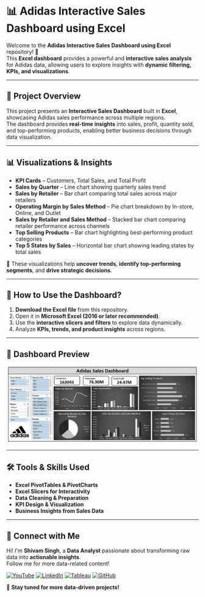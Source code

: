 # **📊 Adidas Interactive Sales Dashboard using Excel**

Welcome to the **Adidas Interactive Sales Dashboard using Excel** repository! 🚀  
This **Excel dashboard** provides a powerful and **interactive sales analysis** for Adidas data, allowing users to explore insights with **dynamic filtering, KPIs, and visualizations**.  

---

## **📖 Project Overview**  

This project presents an **Interactive Sales Dashboard** built in **Excel**, showcasing Adidas sales performance across multiple regions.  
The dashboard provides **real-time insights** into sales, profit, quantity sold, and top-performing products, enabling better business decisions through data visualization.

---

## **📊 Visualizations & Insights**  

- **KPI Cards** – Customers, Total Sales, and Total Profit  
- **Sales by Quarter** – Line chart showing quarterly sales trend  
- **Sales by Retailer** – Bar chart comparing total sales across major retailers  
- **Operating Margin by Sales Method** – Pie chart breakdown by In-store, Online, and Outlet  
- **Sales by Retailer and Sales Method** – Stacked bar chart comparing retailer performance across channels  
- **Top Selling Products** – Bar chart highlighting best-performing product categories  
- **Top 5 States by Sales** – Horizontal bar chart showing leading states by total sales

🚀 These visualizations help **uncover trends**, **identify top-performing segments**, and **drive strategic decisions**.  

---

## **📌 How to Use the Dashboard?**  

1. **Download the Excel file** from this repository.  
2. Open it in **Microsoft Excel (2016 or later recommended)**.  
3. Use the **interactive slicers and filters** to explore data dynamically.  
4. Analyze **KPIs, trends, and product insights** across regions.  

---

## **📸 Dashboard Preview**  

![Adidas Sales Dashboard](Final%20Dashboard-%20Image.jpg)

---

## **🛠 Tools & Skills Used**
- **Excel PivotTables & PivotCharts**  
- **Excel Slicers for Interactivity**  
- **Data Cleaning & Preparation**  
- **KPI Design & Visualization**  
- **Business Insights from Sales Data**  

---

## **🔗 Connect with Me**  

Hi! I'm **Shivam Singh**, a **Data Analyst** passionate about transforming raw data into **actionable insights**.  
Follow me for more data-related content!  

[![YouTube](https://img.shields.io/badge/YouTube-red?style=for-the-badge&logo=youtube&logoColor=white)](https://www.youtube.com/@LearnWithShivam-04)
[![LinkedIn](https://img.shields.io/badge/LinkedIn-blue?style=for-the-badge&logo=linkedin&logoColor=white)](https://www.linkedin.com/in/shivam-singh-linkdin/)
[![Tableau](https://img.shields.io/badge/Tableau-005F9E?style=for-the-badge&logo=tableau&logoColor=white)](https://public.tableau.com/app/profile/shivam.singh4467/vizzes) 
[![GitHub](https://img.shields.io/badge/GitHub-000?style=for-the-badge&logo=github&logoColor=white)](https://github.com/Shivam-Singh-04)  

🚀 **Stay tuned for more data-driven projects!**  
